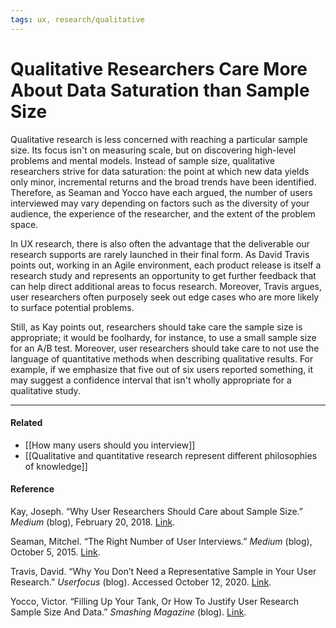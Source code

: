 ```yaml
---
tags: ux, research/qualitative
---
```


# Qualitative Researchers Care More About Data Saturation than Sample Size

Qualitative research is less concerned with reaching a particular sample size. Its focus isn't on measuring scale, but on discovering high-level problems and mental models. Instead of sample size, qualitative researchers strive for data saturation: the point at which new data yields only minor, incremental returns and the broad trends have been identified. Therefore, as Seaman and Yocco have each argued, the number of users interviewed may vary depending on factors such as the diversity of your audience, the experience of the researcher, and the extent of the problem space.

In UX research, there is also often the advantage that the deliverable our research supports are rarely launched in their final form. As David Travis points out, working in an Agile environment, each product release is itself a research study and represents an opportunity to get further feedback that can help direct additional areas to focus research. Moreover, Travis argues, user researchers often purposely seek out edge cases who are more likely to surface potential problems.

Still, as Kay points out, researchers should take care the sample size is appropriate; it would be foolhardy, for instance, to use a small sample size for an A/B test. Moreover, user researchers should take care to not use the language of quantitative methods when describing qualitative results. For example, if we emphasize that five out of six users reported something, it may suggest a confidence interval that isn't wholly appropriate for a qualitative study.

---

#### Related

- [[How many users should you interview]]
- [[Qualitative and quantitative research represent different philosophies of knowledge]]

#### Reference

Kay, Joseph. “Why User Researchers Should Care about Sample Size.” _Medium_ (blog), February 20, 2018. [Link](https://medium.com/designing-lyst/why-user-researchers-should-care-about-sample-size-fbb0b4215b3a).

Seaman, Mitchel. “The Right Number of User Interviews.” _Medium_ (blog), October 5, 2015. [Link](https://medium.com/@mitchelseaman/the-right-number-of-user-interviews-de11c7815d9).

Travis, David. “Why You Don’t Need a Representative Sample in Your User Research.” _Userfocus_ (blog). Accessed October 12, 2020. [Link](https://www.userfocus.co.uk/articles/myth-of-the-representative-sample.html).

Yocco, Victor. “Filling Up Your Tank, Or How To Justify User Research Sample Size And Data.” _Smashing Magazine_ (blog). [Link](https://www.smashingmagazine.com/2017/03/user-research-sample-size-data/).